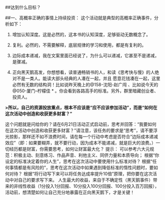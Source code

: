 ##达到什么目标？

##一、高概率正确的事情上持续投资：
这个活动就是典型的高概率正确事件，分析如下：

1. 增加认知深度。这是必然的，这本书的认知深度，足够驱动无数概念了。

2. 复利。必然的，不需要解释，底层规律的学习和使用，都是有复利的。

3. 边际成本递减，我在文案里面已经说了，为什么可以递减，它甚至不是递减，是骤减。

4. 正向黑天鹅高发，你想想看，读普通畅销书的人，和读《思考快与慢》的人绝对不是一类人。能读大部头经典的人凑在一起，并且 愿意花钱凑在一起，这里必然有无数的结构洞！比如说昨天晚上的@158-沈阳-赵广闯 、比如说今天的@050-厦门–柠檬佳 * 。你会看到各路高手的标准。另外，群里暗藏创业者、投资人。

**>所以，自己的资源投放重点，根本不应该是“应不应该参加活动”，而是“如何在这次活动中创造和收获更多财富？”**

这个问题就是问给你的？请在6月21日活动正式启动前，思考并回答：“我要如何在这次活动中创造和收获更多财富？”请注意，该任务的要求是“思考”，请不要浮光掠影，那样还不如不浪费时间，请在每一个行动中考虑是否符合“边际成本递减效应”（即：如果要糊弄，就不要行动，因为成本不能递减，就是巨大的浪费。）一切经历都是财富，你需要思考，如何让财富最大化？
提示：
可以参考六大元规范：积极主动、刻意练习、作品声音、利他主义、同侪力量和本质导向；
根据“你设定的标准决定着你的人生”，思考在这次活动中要使用什么标准对待？
根据“任何事情都是有风险的”，思考在这次活动中如果遇到降低标准的惰性问题时，要如何对待？
根据“将行动写下来可以将任务达成率提升10倍”原理，把你要在这次活动中对自己的要求写下来。
人生最大的收益，来自于不确定性（黑天鹅事件）带来的非线性收益（1分投入1分回报、10分投入100分回报、100分投入百万回报），活动前，想清楚如何让自己充分地暴露在正向黑天鹅下，才是关键！
